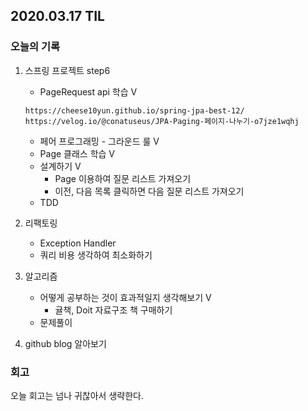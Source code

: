 ## 2020.03.17 TIL

### 오늘의 기록

1. 스프링 프로젝트 step6

   - PageRequest api 학습 V

   ```
   https://cheese10yun.github.io/spring-jpa-best-12/
   https://velog.io/@conatuseus/JPA-Paging-페이지-나누기-o7jze1wqhj
   ```

   - 페어 프로그래밍 - 그라운드 룰 V
   - Page 클래스 학습 V
   - 설계하기 V
     - Page 이용하여 질문 리스트 가져오기
     - 이전, 다음 목록 클릭하면 다음 질문 리스트 가져오기
   - TDD

2. 리팩토링

   - Exception Handler
   - 쿼리 비용 생각하여 최소화하기

3. 알고리즘

   - 어떻게 공부하는 것이 효과적일지 생각해보기 V
     - 귤책, Doit 자료구조 책 구매하기
   - 문제풀이

4. github blog 알아보기

### 회고

오늘 회고는 넘나 귀찮아서 생략한다.
